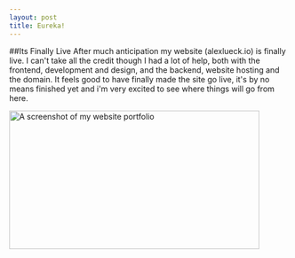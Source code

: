 ```yaml
---
layout: post
title: Eureka!
---
```


##Its Finally Live
After much anticipation my website (alexlueck.io) is finally live. I can't take all the credit though
I had a lot of help, both with the frontend, development and design, and the backend, website hosting and
the domain. It feels good to have finally made the site go live, it's by no means finished yet and
i'm very excited to see where things will go from here.

<img src="http://Callmezyos.github.io/images/website-sreenshot.jpg" alt="A screenshot of my website
portfolio" style="width:450px;height:250px;position:centre">

